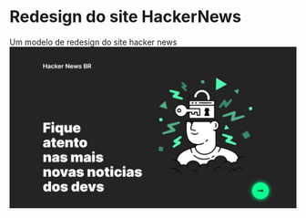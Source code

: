 # Redesign do site HackerNews
Um modelo de redesign do site hacker news
![](printscreenshot/img1.jpg)
